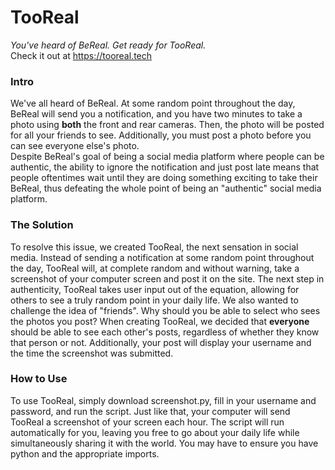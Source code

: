 # TooReal
<i>You've heard of BeReal. Get ready for TooReal.</i> <br>
Check it out at https://tooreal.tech

### Intro
We've all heard of BeReal. At some random point throughout the day, BeReal will send you a notification, and you have
two minutes to take a photo using <b>both</b> the front and rear cameras. Then, the photo will be posted for all your
friends to see. Additionally, you must post a photo before you can see everyone else's photo. </br>
Despite BeReal's goal of being a social media platform where people can be authentic, the ability to ignore the notification
and just post late means that people oftentimes wait until they are doing something exciting to take their BeReal, thus 
defeating the whole point of being an "authentic" social media platform. <br>

### The Solution
To resolve this issue, we created TooReal, the next sensation in social media. Instead of sending a notification 
at some random point throughout the day, TooReal will, at complete random and without warning, take a screenshot of your 
computer screen and post it on the site. The next step in authenticity, TooReal takes user input out of the equation,
allowing for others to see a truly random point in your daily life. We also wanted to challenge the idea of "friends". Why
should you be able to select who sees the photos you post? When creating TooReal, we decided that <b>everyone</b> should be
able to see each other's posts, regardless of whether they know that person or not. Additionally, your post will display
your username and the time the screenshot was submitted.<br>

### How to Use
To use TooReal, simply download screenshot.py, fill in your username and password, and run the script. Just like that, your 
computer will send TooReal a screenshot of your screen each hour. The script will run automatically for you, leaving you free 
to go about your daily life while simultaneously sharing it with the world. You may have to ensure you have python and the appropriate 
imports. 